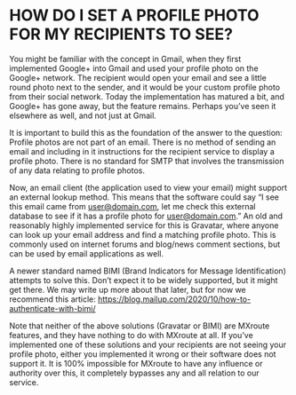 # HOW DO I SET A PROFILE PHOTO FOR MY RECIPIENTS TO SEE?

You might be familiar with the concept in Gmail, when they first implemented Google+ into Gmail and used your profile photo on the Google+ network. The recipient would open your email and see a little round photo next to the sender, and it would be your custom profile photo from their social network. Today the implementation has matured a bit, and Google+ has gone away, but the feature remains. Perhaps you’ve seen it elsewhere as well, and not just at Gmail.

It is important to build this as the foundation of the answer to the question: Profile photos are not part of an email. There is no method of sending an email and including in it instructions for the recipient service to display a profile photo. There is no standard for SMTP that involves the transmission of any data relating to profile photos.

Now, an email client (the application used to view your email) might support an external lookup method. This means that the software could say “I see this email came from user@domain.com, let me check this external database to see if it has a profile photo for user@domain.com.” An old and reasonably highly implemented service for this is Gravatar, where anyone can look up your email address and find a matching profile photo. This is commonly used on internet forums and blog/news comment sections, but can be used by email applications as well.

A newer standard named BIMI (Brand Indicators for Message Identification) attempts to solve this. Don’t expect it to be widely supported, but it might get there. We may write up more about that later, but for now we recommend this article: https://blog.mailup.com/2020/10/how-to-authenticate-with-bimi/

Note that neither of the above solutions (Gravatar or BIMI) are MXroute features, and they have nothing to do with MXroute at all. If you’ve implemented one of these solutions and your recipients are not seeing your profile photo, either you implemented it wrong or their software does not support it. It is 100% impossible for MXroute to have any influence or authority over this, it completely bypasses any and all relation to our service.